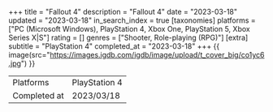 +++
title = "Fallout 4"
description = "Fallout 4"
date = "2023-03-18"
updated = "2023-03-18"
in_search_index = true
[taxonomies]
platforms = ["PC (Microsoft Windows), PlayStation 4, Xbox One, PlayStation 5, Xbox Series X|S"]
rating = []
genres = ["Shooter, Role-playing (RPG)"]
[extra]
subtitle = "PlayStation 4"
completed_at = "2023-03-18"
+++
{{ image(src="https://images.igdb.com/igdb/image/upload/t_cover_big/co1yc6.jpg") }}

|              |            |
| ------------ | ---------- |
| Platforms    | PlayStation 4 |
| Completed at | 2023/03/18 |

